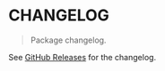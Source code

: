 # CHANGELOG

> Package changelog.

See [GitHub Releases](https://github.com/stdlib-js/utils-global/releases) for the changelog.